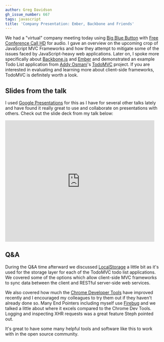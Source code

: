 ```yaml
---
author: Greg Davidson
gh_issue_number: 667
tags: javascript
title: 'Company Presentation: Ember, Backbone and Friends'
---
```


We had a "virtual" company meeting today using [Big Blue Button](http://www.bigbluebutton.org/) with [Free Conference Call HD](http://www.freeconferencecallhd.com/) for audio. I gave an overview on the upcoming crop of JavaScript MVC Frameworks and how they attempt to mitigate some of the issues faced by JavaScript-heavy web applications. Later on, I spoke more specifically about [Backbone.js](http://backbonejs.org/) and [Ember](http://emberjs.com/) and demonstrated an example Todo List application from [Addy Osmani](http://addyosmani.com/blog/)'s [TodoMVC](http://addyosmani.github.com/todomvc/) project. If you are interested in evaluating and learning more about client-side frameworks, TodoMVC is definitely worth a look.

## Slides from the talk

I used [Google Presentations](http://www.google.com/google-d-s/presentations/) for this as I have for several other talks lately and have found it really great to use and collaborate on presentations with others. Check out the slide deck from my talk below:

<iframe allowfullscreen="true" frameborder="0" height="389" mozallowfullscreen="true" src="https://docs.google.com/presentation/embed?id=15n7LyeVi3KKvb1y-CvNWagjesfJxT5omYOBhTumrF4g&start=false&loop=false&delayms=10000" webkitallowfullscreen="true" width="480"></iframe>

## Q&A

During the Q&A time afterward we discussed [LocalStorage](http://diveintohtml5.info/storage.html) a little bit as it's used for the storage layer for each of the TodoMVC todo list applications. We covered some of the options which allow client-side MVC frameworks to sync data between the client and RESTful server-side web services.

We also covered how much the [Chrome Developer Tools](https://developers.google.com/chrome-developer-tools/) have improved recently and I encouraged my colleagues to try them out if they haven't already done so. Many End Pointers including myself use [Firebug](http://getfirebug.com/) and we talked a little about where it excels compared to the Chrome Dev Tools. Logging and inspecting XHR requests was a great feature Steph pointed out.

It's great to have some many helpful tools and software like this to work with in the open source community.
